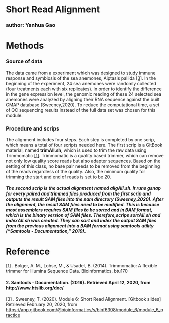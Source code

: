 # Short Read Alignment

### author: Yanhua Gao

#  Methods

### Source of data

The data came from a experiment which was designed to study immune response and symbiosis of the sea anemones, Aiptasis pallida [[3]](#3). In the beginning of the experiment, 24 sea anemones were randomly collected (four treatments each with six replicates). In order to identify the difference in the gene expression level, the genomic reading of these 24 selected sea anemones were analyzed by aligning their RNA sequence against the built GMAP database (Sweeney,2020). To reduce the computational time, a set of QC sequencing results instead of the full data set was chosen for this module.

### Procedure  and scrips  

The alignment includes four steps. Each step is completed by one scrip, which means a total of four scripts needed here. The first scrip is a GitBook material, named **trimAll.sh**, which is used to trim the raw data using Trimmomatic [[1]](#1). Trimmomatic is a quality based trimmer, which can remove not only low quality score reads but also adapter sequences. Based on the setting of this class, no base pair needs to be removed from the beginning of the reads regardless of the quality. Also, the minimum quality for trimming the start and end of reads is set to be 20. 

##### The second scrip is the actual alignment named **aligAll.sh**.  It runs gsnap for every paired and trimmed files produced from the first scrip and outputs the result SAM files into the sam directory (Sweeney,2020). After the alignment, the result SAM files need to be modified. This is because most assemblers requires SAM files to be sorted and in BAM format, which is the binary version of SAM files. Therefore,scrips **sortAll.sh** and **indexAll.sh** was created. They can sort and index the output SAM files from the previous alignment into a BAM format using samtools utility (“Samtools - Documentation,” 2019). 

#  Reference 

<a id="1">[1]</a> . Bolger, A. M., Lohse, M., & Usadel, B. (2014). Trimmomatic: A flexible trimmer for Illumina Sequence Data. Bioinformatics, btu170 

#### 2. Samtools - Documentation. (2019). Retrieved April 12, 2020, from http://www.htslib.org/doc/

<a id="3">[3]</a> . Sweeney, T. (2020). Module 6: Short Read Alignment. [Gitbook slides] Retrieved February 20, 2020, from https://app.gitbook.com/@bioinformatics/s/binf6308/module_6/module_6_practice

